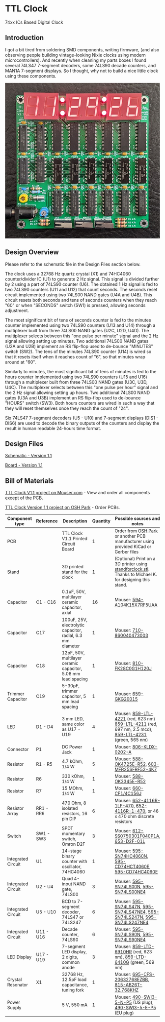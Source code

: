 # TTL Clock
74xx ICs Based Digital Clock

## Introduction
I got a bit tired from soldering SMD components, writing firmware, (and also observing people building vintage-looking Nixie clocks using modern microcontrollers). And recently when cleaning my parts boxes I found several 74LS47 7-segment decoders, some 74LS90 decade counters, and MAN1A 7-segment displays. So I thought, why not to build a nice little clock using these components.

![Assembled Clock Board](images/TTL_Clock-Complete.jpg)

## Design Overview
Please refer to the schematic file in the Design Files section below.

The clock uses a 32768 Hz quartz crystal (X1) and 74HC4060 counter/divider IC (U1) to generate 2 Hz signal. This signal is divided further by 2 using a part of 74LS90 counter (U6). The obtained 1 Hz signal is fed to two 74LS90 counters (U11 and U12) that count seconds. The seconds reset circuit implemented using two 74LS00 NAND gates (U4A and U4B). This circuit resets both seconds and tens of seconds counters when they reach "60" or when "SECONDS" switch (SW1) is pressed, allowing seconds adjustment.

The most significant bit of tens of seconds counter is fed to the minutes counter implemented using two 74LS90 counters (U13 and U14) through a multiplexer built from three 74LS00 NAND gates (U2C, U2D, U4D). The multiplexer selects between this "one pulse per minute" signal and the 2 Hz signal allowing setting up minutes. Two additional 74LS00 NAND gates (U2A and U2B) implement an RS flip-flop used to de-bounce "MINUTES" switch (SW2). The tens of the minutes 74LS90 counter (U14) is wired so that it resets itself when it reaches count of "6", so that minutes wrap around at "60".

Similarly to minutes, the most significant bit of tens of minutes is fed to the hours counter implemented using two 74LS90 counters (U15 and U16) through a multiplexer built from three 74LS00 NAND gates (U3C, U3D, U4C). The multiplexer selects between this "one pulse per hour" signal and the 2 Hz signal allowing setting up hours. Two additional 74LS00 NAND gates (U3A and U3B) implement an RS flip-flop used to de-bounce "HOURS" switch (SW3). Both hours counters are wired in such a way that they will reset themselves once they reach the count of "24".

Six 74LS47 7-segment decoders (U5 - U10) and 7-segment displays (DIS1 - DIS6) are used to decode the binary outputs of the counters and display the result in human readable 24-hours time format.

## Design Files

[Schematic - Version 1.1](KiCad/TTL_Clock-Schematic-1.1.pdf)

[Board - Version 1.1](KiCad/TTL_Clock-Board-1.1.pdf)

## Bill of Materials

[TTL Clock V1.1 project on Mouser.com](https://www.mouser.com/ProjectManager/ProjectDetail.aspx?AccessID=75baf81884) - View and order all components except of the PCB.

[TTL Clock Version 1.1 project on OSH Park](https://oshpark.com/shared_projects/GOxwvQh1) - Order PCBs.

Component type     | Reference | Description                                 | Quantity | Possible sources and notes
------------------ | --------- | ------------------------------------------- | -------- | --------------------------
PCB                |           | TTL Clock V1.1 Printed Circuit Board        | 1        | Order from [OSH Park](https://oshpark.com/shared_projects/GOxwvQh1) or another PCB manufacturer using provided KiCad or Gerber files
Stand              |           | 3D printed stand for the clock              | 1        | (Optional) Print on a 3D printer using [standforclock.stl](printed_parts/standforclock.stl). Thanks to Michael K. for designing this stand.
Capacitor          | C1 - C16  | 0.1uF, 50V, multilayer ceramic capacitor, axial | 16   | Mouser: [594-A104K15X7RF5UAA](https://www.mouser.com/ProductDetail/594-A104K15X7RF5UAA)
Capacitor          | C17       | 100uF, 25V, electrolytic capacitor, radial, 6.3 mm diameter | 1 | Mouser: [710-860040473003](https://www.mouser.com/ProductDetail/710-860040473003)
Capacitor          | C18       | 12pF, 50V, multilayer ceramic capacitor, 5.08 mm lead spacing | 1 | Mouser: [810-FK28C0G1H120J](https://www.mouser.com/ProductDetail/810-FK28C0G1H120J)
Trimmer Capacitor  | C19       | 5-30pF, trimmer capacitor, 5 mm lead spacing | 1       | Mouser: [659-GKG20015](https://www.mouser.com/ProductDetail/659-GKG20015)
LED                | D1 - D4   | 3 mm LED, same color as U17 - U19            | 4       | Mouser: [859-LTL-4221](https://www.mouser.com/ProductDetail/859-LTL-4221) (red, 623 nm) [859-LTL-4211](https://www.mouser.com/ProductDetail/859-LTL-4211) (red, 697 nm, 2.5 mcd), [859-LTL-4231](https://www.mouser.com/ProductDetail/859-LTL-4231) (green, 565 nm)
Connector          | P1        | DC Power Jack                               | 1        | Mouser: [806-KLDX-0202-A](https://www.mouser.com/ProductDetail/806-KLDX-0202-A)
Resistor           | R1 - R5   | 4.7 kOhm, 1/4 W                             | 5        | Mouser: [588-OK4725E-R52](https://www.mouser.com/ProductDetail/588-OK4725E-R52), [603-MFR25SFRF52-4K7](https://www.mouser.com/ProductDetail/603-MFR25SFRF52-4K7)
Resistor           | R6        | 330 kOhm, 1/4 W                             | 1        | Mouser: [588-OK3345E-R52](https://www.mouser.com/ProductDetail/588-OK3345E-R52)
Resistor           | R7        | 15 MOhm, 1/4 W                              | 1        | Mouser: [660-CF1/4C156J](https://www.mouser.com/ProductDetail/660-CF1-4C156J)
Resistor Array     | RR1 - RR6 | 470 Ohm, 8 isolated resistors, 16 pin DIP   | 6        | Mouser: [652-4116R-1LF-470](https://www.mouser.com/ProductDetail/652-4116R-1LF-470), [652-4116R-1-470](https://www.mouser.com/ProductDetail/652-4116R-1-470), or 46 x 470 ohm discrete resistors
Switch             | SW1 - SW3 | SPDT momentary switch, Omron D2F            | 3        | Mouser: [612-SS0750301F040P1A](https://www.mouser.com/ProductDetail/612-SS0750301F040P1A), [653-D2F-01L](https://www.mouser.com/ProductDetail/653-D2F-01L)
Integrated Circuit | U1        | 14-stage binary counter with oscillator, 74HC4060 | 1  | Mouser: [595-SN74HC4060N](https://www.mouser.com/ProductDetail/595-SN74HC4060N), [595-CD74HCT4060E](https://www.mouser.com/ProductDetail/595-CD74HCT4060E), [595-CD74HC4060E](https://www.mouser.com/ProductDetail/595-CD74HC4060E)
Integrated Circuit | U2 - U4   | Quad 4-input NAND gate, 74LS00              | 3        | Mouser: [595-SN74LS00N](https://www.mouser.com/ProductDetail/595-SN74LS00N), [595-SN74LS00NE4](https://www.mouser.com/ProductDetail/595-SN74LS00NE4)
Integrated Circuit | U5 - U10  | BCD to 7-segment decoder, 74LS47 or 74LS247 | 6        | Mouser: [595-SN74LS47N](https://www.mouser.com/ProductDetail/595-SN74LS47N), [595-SN74LS47NE4](https://www.mouser.com/ProductDetail/SN74LS47NE4), [595-SN74LS247N](https://www.mouser.com/ProductDetail/595-SN74LS247N), [595-SN74LS247NE4](https://www.mouser.com/ProductDetail/595-SN74LS247NE4)
Integrated Circuit | U11 - U16 | Decade counter, 74LS90                      | 6        | Mouser: [595-SN74LS90N](https://www.mouser.com/ProductDetail/595-SN74LS90N), [595-SN74LS90NE4](https://www.mouser.com/ProductDetail/595-SN74LS90NE4)
LED Display        | U17 - U19 | 7-segment LED display, 2 digits, common anode | 3      | Mouser: [859-LTD-6910HR](https://www.mouser.com/ProductDetail/859-LTD-6910HR) (red, 623 nm), [859-LTD-6410G](https://www.mouser.com/ProductDetail/859-LTD-6410G) (green, 569 nm)
Crystal Resonator  | X1        | 32768 Hz, 12.5pF load capacitance, tuning fork | 1     | Mouser: [695-CFS-20632768EZBB](https://www.mouser.com/ProductDetail/695-CFS-20632768EZBB), [815-AB26T-32.768KHZ](https://www.mouser.com/ProductDetail/815-AB26T-32.768KHZ)
Power Supply       |           | 5 V, 550 mA                                 | 1        | Mouser: [490-SWI3-5-N-P5](https://www.mouser.com/ProductDetail/490-SWI3-5-N-P5) (US plug), [490-SWI3-5-E-P5](https://www.mouser.com/ProductDetail/490-SWI3-5-E-P5) (EU plug)

